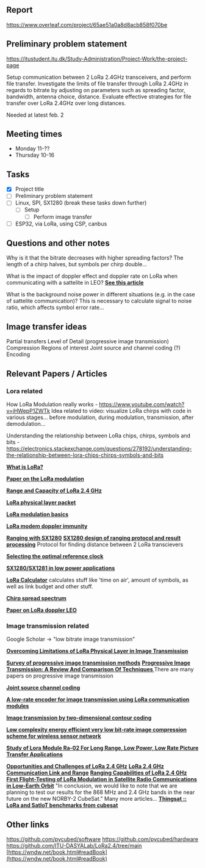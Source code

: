 ## Report

https://www.overleaf.com/project/65ae51a0a8d8acb858f070be

## Preliminary problem statement
https://itustudent.itu.dk/Study-Administration/Project-Work/the-project-page

Setup communication between 2 LoRa 2.4GHz transceivers, and perform file transfer.
Investigate the limits of file transfer through LoRa 2.4GHz in regards to bitrate by adjusting on parameters such as spreading factor, bandwidth, antenna choice, distance. 
Evaluate effective strategies for file transfer over LoRa 2.4GHz over long distances.

Needed at latest feb. 2

## Meeting times
- Monday 11-??
- Thursday 10-16

## Tasks
- [x] Project title
- [ ] Preliminary problem statement
- [ ] Linux, SPI, SX1280 (break these tasks down further)
	- [ ] Setup
        - [ ] Perform image transfer
- [ ] ESP32, via LoRa, using CSP, canbus

## Questions and other notes

Why is it that the bitrate decreases with higher spreading factors? The length of a chirp halves, but symbols per chirp double...

What is the impact of doppler effect and doppler rate on LoRa when communicating with a sattelite in LEO? 
**[See this article](https://semtech.my.salesforce.com/sfc/p/#E0000000JelG/a/3n000000l9JA/FoIjLVxAx4xpf3Wh5xvvX3B9PWTw.S7R.YPZHazMzBo)**

What is the background noise power in different situations (e.g. in the case of sattelite communication)? This is necessary to calculate signal to noise ratio, which affects symbol error rate... 

## Image transfer ideas

Partial transfers
Level of Detail (progressive image transmission)
Compression
Regions of interest
Joint source and channel coding (?)
Encoding

## Relevant Papers / Articles



### Lora related

How LoRa Modulation really works - https://www.youtube.com/watch?v=jHWepP1ZWTk
Idea related to video: visualize LoRa chirps with code in various stages... before modulation, during modulation, transmission, after demodulation...

Understanding the relationship between LoRa chips, chirps, symbols and bits - https://electronics.stackexchange.com/questions/278192/understanding-the-relationship-between-lora-chips-chirps-symbols-and-bits

**[What is LoRa?](https://www.semtech.com/lora/what-is-lora)**

**[Paper on the LoRa modulation](https://ieeexplore.ieee.org/abstract/document/8067462)**

**[Range and Capacity of LoRa 2.4 GHz](https://link.springer.com/chapter/10.1007/978-3-031-34776-4_21)**

**[LoRa physical layer packet](https://www.thethingsnetwork.org/docs/lorawan/lora-phy-format/)**

**[LoRa modulation basics](https://semtech.my.salesforce.com/sfc/p/#E0000000JelG/a/2R0000001OJa/2BF2MTeiqIwkmxkcjjDZzalPUGlJ76lLdqiv.30prH8)**

**[LoRa modem doppler immunity](https://semtech.my.salesforce.com/sfc/p/#E0000000JelG/a/3n000000l9JA/FoIjLVxAx4xpf3Wh5xvvX3B9PWTw.S7R.YPZHazMzBo)**

**[Ranging with SX1280](https://semtech.my.salesforce.com/sfc/p/#E0000000JelG/a/44000000MDiH/OF02Lve2RzM6pUw9gNgSJXbDNaQJ_NtQ555rLzY3UvY)**
**[SX1280 design of ranging protocol and result processing](https://semtech.my.salesforce.com/sfc/p/#E0000000JelG/a/2R000000UypY/5mprGH6TIzeLnfosUgj1xK5ftoqDpoCnRk_dzY_jAx4)**
Protocol for finding distance between 2 LoRa transcievers

**[Selecting the optimal reference clock](https://semtech.my.salesforce.com/sfc/p/#E0000000JelG/a/3n000000qQ4C/H3aWcOcSgO0E35Pl87UiFNYvs7qo9LxDjdz2CyRUHW8)**

**[SX1280/SX1281 in low power applications](https://semtech.my.salesforce.com/sfc/p/#E0000000JelG/a/2R000000HSO9/vmLAj4haZE78QozA8W0mnLRc1WY.SDQ7RYewLFF3k8k)**

**[LoRa Calculator](https://www.semtech.com/design-support/lora-calculator)**
calculates stuff like 'time on air', amount of symbols, as well as link budget and other stuff.

**[Chirp spread spectrum](https://www.researchgate.net/publication/311980840_Chirp_spread_spectrum_as_a_modulation_technique_for_long_range_communication)**

**[Paper on LoRa doppler LEO](https://www.researchgate.net/publication/356713129_The_influence_of_LEO_satellite_Doppler_effect_on_LoRa_modulation_and_its_solutio)**

### Image transmission related

Google Scholar -> "low bitrate image transmission"

**[Overcoming Limitations of LoRa Physical Layer in Image Transmission](https://www.mdpi.com/1424-8220/18/10/3257)**

**[Survey of progressive image transmission methods](https://onlinelibrary.wiley.com/doi/abs/10.1002/(SICI)1098-1098(1999)10:1%3C3::AID-IMA2%3E3.0.CO;2-E)**
**[Progressive Image Transmission: A Review And Comparison Of Techniques ](https://www.spiedigitallibrary.org/journals/optical-engineering/volume-26/issue-7/267581/Progressive-Image-Transmission-A-Review-And-Comparison-Of-Techniques/10.1117/12.7974121.short?SSO=1)**
There are many papers on progressive image transmission

**[Joint source channel coding](https://www.sciencedirect.com/topics/computer-science/joint-source-channel-coding)**

**[A low-rate encoder for image transmission using LoRa communication modules](https://link.springer.com/article/10.1007/s41870-022-01077-7)**

**[Image transmission by two-dimensional contour coding](https://ieeexplore.ieee.org/abstract/document/1447420)**

**[Low complexity energy efficient very low bit-rate image compression scheme for wireless sensor network](https://www.sciencedirect.com/science/article/pii/S0020019013001750)**

**[Study of Lora Module Ra-02 For Long Range, Low Power, Low Rate Picture Transfer Applications](https://iopscience.iop.org/article/10.1088/1742-6596/1845/1/012054/meta)**

**[Opportunities and Challenges of LoRa 2.4 GHz](https://ieeexplore.ieee.org/abstract/document/10049306)**
**[LoRa 2.4 GHz Communication Link and Range](https://www.mdpi.com/1424-8220/20/16/4366)**
**[Ranging Capabilities of LoRa 2.4 GHz](https://ieeexplore.ieee.org/abstract/document/9221049)**
**[First Flight-Testing of LoRa Modulation in Satellite Radio Communications in Low-Earth Orbit](https://ieeexplore.ieee.org/abstract/document/9895236)**
"In conclusion, we would like to note that we are planning to test our results for the 868 MHz and 2.4 GHz bands in the near future on the new NORBY-2 CubeSat."
Many more articles...
**[Thingsat :: LoRa and SatIoT benchmarks from cubesat](https://gricad-gitlab.univ-grenoble-alpes.fr/thingsat/public/-/tree/abbc4336b722b259d66ea14cfae539ba931b1ded/cubesat_mission_2)**

## Other links

https://github.com/pycubed/software
https://github.com/pycubed/hardware
https://github.com/ITU-DASYALab/LoRa2.4/tree/main
[https://wndw.net/book.html#readBook](https://wndw.net/book.html#readBook)

